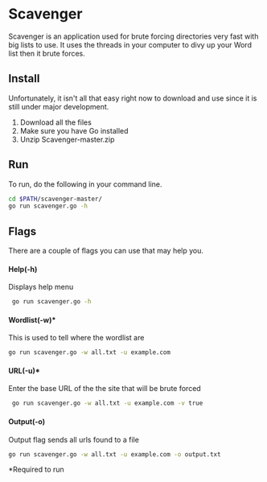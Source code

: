 # Scavenger
Scavenger is an application used for brute forcing directories very fast with big lists to use. It uses the threads in your computer to divy up your Word list then it brute forces.

## Install
Unfortunately, it isn't all that easy right now to download and use since it is still under major development.

1. Download all the files
2. Make sure you have Go installed
3. Unzip Scavenger-master.zip

## Run
To run, do the following in your command line.
 ```sh
 cd $PATH/scavenger-master/
 go run scavenger.go -h
 ```
 ## Flags

 There are a couple of flags you can use that may help you.

 #### Help(-h)
 Displays help menu
 ```sh
  go run scavenger.go -h
 ````
 #### Wordlist(-w)*
 This is used to tell where the wordlist are
 ```sh
go run scavenger.go -w all.txt -u example.com
 ```
 #### URL(-u)*
 Enter the base URL of the the site that will be brute forced
 ```sh
  go run scavenger.go -w all.txt -u example.com -v true
 ```
#### Output(-o)
Output flag sends all urls found to a file
```sh
go run scavenger.go -w all.txt -u example.com -o output.txt
```


*Required to run
